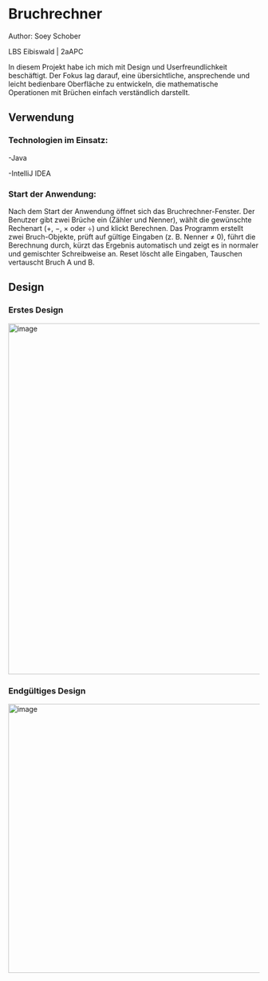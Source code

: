 # Bruchrechner

Author: Soey Schober

LBS Eibiswald | 2aAPC

In diesem Projekt habe ich mich mit Design und Userfreundlichkeit beschäftigt.
Der Fokus lag darauf, eine übersichtliche, ansprechende und leicht bedienbare Oberfläche zu entwickeln,
die mathematische Operationen mit Brüchen einfach verständlich darstellt.

## Verwendung

### Technologien im Einsatz:

-Java

-IntelliJ IDEA

### Start der Anwendung:

Nach dem Start der Anwendung öffnet sich das Bruchrechner-Fenster.
Der Benutzer gibt zwei Brüche ein (Zähler und Nenner), wählt die gewünschte Rechenart (+, −, × oder ÷) und klickt Berechnen.
Das Programm erstellt zwei Bruch-Objekte, prüft auf gültige Eingaben (z. B. Nenner ≠ 0), führt die Berechnung durch, kürzt das Ergebnis automatisch und zeigt es in normaler und gemischter Schreibweise an.
Reset löscht alle Eingaben, Tauschen vertauscht Bruch A und B.

## Design

### Erstes Design

<img width="1159" height="703" alt="image" src="https://github.com/user-attachments/assets/a8ee114f-aa4b-4e8e-95ac-e4cf4bdce3c6" />

### Endgültiges Design

<img width="606" height="539" alt="image" src="https://github.com/user-attachments/assets/8e701fc4-8c5b-43ed-9f8a-f88826d19009" />
